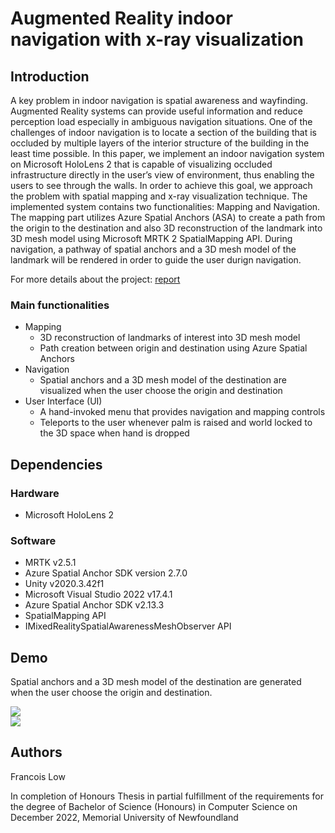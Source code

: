 # Augmented Reality indoor navigation with x-ray visualization
## Introduction
A key problem in indoor navigation is spatial awareness and wayfinding. Augmented
Reality systems can provide useful information and reduce perception load especially
in ambiguous navigation situations. One of the challenges of indoor navigation is
to locate a section of the building that is occluded by multiple layers of the interior
structure of the building in the least time possible. In this paper, we implement
an indoor navigation system on Microsoft HoloLens 2 that is capable of visualizing
occluded infrastructure directly in the user’s view of environment, thus enabling the
users to see through the walls. In order to achieve this goal, we approach the problem
with spatial mapping and x-ray visualization technique. The implemented system
contains two functionalities: Mapping and Navigation. The mapping part utilizes
Azure Spatial Anchors (ASA) to create a path from the origin to the destination and
also 3D reconstruction of the landmark into 3D mesh model using Microsoft MRTK 2
SpatialMapping API. During navigation, a pathway of spatial anchors and a 3D mesh
model of the landmark will be rendered in order to guide the user durign navigation.


For more details about the project: [report](francois_honours_thesis.pdf)
### Main functionalities
- Mapping
  - 3D reconstruction of landmarks of interest into 3D mesh model
  - Path creation between origin and destination using Azure Spatial Anchors
- Navigation 
  - Spatial anchors and a 3D mesh model of the destination are visualized when the user
choose the origin and destination
- User Interface (UI)
   - A hand-invoked menu that provides navigation and mapping controls
   - Teleports to the user whenever palm is raised and world locked to the 3D space when hand is dropped 

## Dependencies
### Hardware
- Microsoft HoloLens 2
### Software
- MRTK v2.5.1
- Azure Spatial Anchor SDK version 2.7.0
- Unity v2020.3.42f1
- Microsoft Visual Studio 2022 v17.4.1
- Azure Spatial Anchor SDK v2.13.3
- SpatialMapping API
- IMixedRealitySpatialAwarenessMeshObserver API

## Demo
Spatial anchors and a 3D mesh model of the destination are generated when the user choose the origin and destination.

![](https://github.com/francelow/XRayNav/blob/main/hallway_to_visuallab.gif)  
![](https://github.com/francelow/XRayNav/blob/main/visual_lab_to_level3.gif)

## Authors
Francois Low

In completion of Honours Thesis in partial fulfillment of the
requirements for the degree of Bachelor of Science (Honours) in Computer Science on December 2022, Memorial University of Newfoundland
